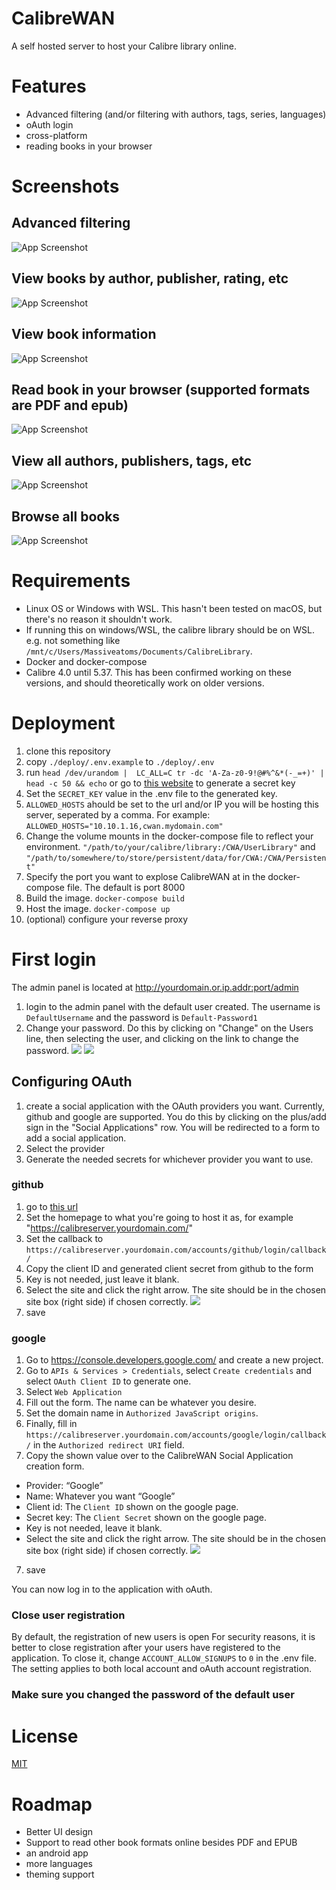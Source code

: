 

# CalibreWAN
A self hosted server to host your Calibre library online.

# Features

- Advanced filtering (and/or filtering with authors, tags, series, languages)
- oAuth login
- cross-platform
- reading books in your browser


# Screenshots

## Advanced filtering
![App Screenshot](https://i.imgur.com/t540Es6.png)

## View books by author, publisher, rating, etc
![App Screenshot](https://i.imgur.com/tEBKWVj.png)

## View book information
![App Screenshot](https://i.imgur.com/rXmLTf7.png)  
  
## Read book in your browser (supported formats are PDF and epub)
![App Screenshot](https://i.imgur.com/b6hoqc4.png) 

## View all authors, publishers, tags, etc
![App Screenshot](https://i.imgur.com/jsxRH4z.png)  
  
## Browse all books
![App Screenshot](https://i.imgur.com/dFqmekL.png)  
  

# Requirements
* Linux OS or Windows with WSL. This hasn't been tested on macOS, but there's no reason it shouldn't work.
* If running this on windows/WSL, the calibre library should be on WSL. e.g. not something like `/mnt/c/Users/Massiveatoms/Documents/CalibreLibrary`.
* Docker and docker-compose
* Calibre 4.0 until 5.37. This has been confirmed working on these versions, and should theoretically work on older versions.

# Deployment

1. clone this repository
2. copy `./deploy/.env.example` to `./deploy/.env`
3. run `head /dev/urandom |  LC_ALL=C tr -dc 'A-Za-z0-9!@#%^&*(-_=+)' | head -c 50 && echo` or go to [this website](https://djecrety.ir/) to generate a secret key
4. Set the `SECRET_KEY` value in the .env file to the generated key. 
5. `ALLOWED_HOSTS` ahould be set to the url and/or IP you will be hosting this server, seperated by a comma. For example: `ALLOWED_HOSTS="10.10.1.16,cwan.mydomain.com"`
6. Change the  volume mounts in the docker-compose file to reflect your environment. `"/path/to/your/calibre/library:/CWA/UserLibrary"` and `"/path/to/somewhere/to/store/persistent/data/for/CWA:/CWA/Persistent"`
7. Specify the port you want to explose CalibreWAN at in the docker-compose file. The default is port 8000
8. Build the image. `docker-compose build`
9. Host the image. `docker-compose up`
7. (optional) configure your reverse proxy

# First login
The admin panel is located at http://yourdomain.or.ip.addr:port/admin
1. login to the admin panel with the default user created. The username is `DefaultUsername` and the password is `Default-Password1`
2. Change your password. Do this by clicking on "Change" on the Users line, then selecting the user, and clicking on the link to change the password.
![](https://i.imgur.com/Otc7cTJ.png)
![](https://i.imgur.com/o3lMtE6.png)


## Configuring OAuth
1. create a social application with the OAuth providers you want. Currently, github and google are supported. You do this by clicking on the plus/add sign in the "Social Applications" row. You will be redirected to a form to add a social application.
2. Select the provider
3. Generate the needed secrets for whichever provider you want to use.
### github
1. go to [this url](https://github.com/settings/applications/new)
2. Set the homepage to what you're going to host it as, for example "https://calibreserver.yourdomain.com/"  
3. Set the callback to `https://calibreserver.yourdomain.com/accounts/github/login/callback/`
4. Copy the client ID and generated client secret from github to the form
5. Key is not needed, just leave it blank.
6. Select the site and click the right arrow. The site should be in the chosen site box (right side) if chosen correctly.
![](https://i.imgur.com/FQi0ZIl.png)
7. save

### google
1.  Go to https://console.developers.google.com/ and create a new project. 
2.  Go to `APIs & Services > Credentials`, select `Create credentials` and select `OAuth Client ID` to generate one.
3. Select `Web Application`
4. Fill out the form. The name can be whatever you desire.
5. Set the domain name in `Authorized JavaScript origins`.
6. Finally, fill in `https://calibreserver.yourdomain.com/accounts/google/login/callback/` in the `Authorized redirect URI` field.
7. Copy the shown value over to the CalibreWAN Social Application creation form.
* Provider:  “Google”
* Name: Whatever you want “Google”
* Client id: The `Client ID` shown on the google page.
* Secret key: The `Client Secret` shown on the google page.
* Key is not needed, leave it blank.
* Select the site and click the right arrow. The site should be in the chosen site box (right side) if chosen correctly.
![](https://i.imgur.com/FQi0ZIl.png)
7. save

You can now log in to the application with oAuth. 

### Close user registration
By default, the registration of new users is open For security reasons, it is better to close registration after your users have registered to the application. To close it, change `ACCOUNT_ALLOW_SIGNUPS` to `0` in the .env file. The setting applies to both local account and oAuth account registration.

### Make sure you changed the password of the default user



# License

[MIT](https://choosealicense.com/licenses/mit/)


# Roadmap

- Better UI design
- Support to read other book formats online besides PDF and EPUB
- an android app
- more languages
- theming support
